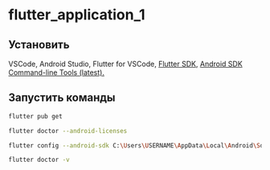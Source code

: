 # flutter_application_1

## Установить
VSCode,
Android Studio,
Flutter for VSCode,
[Flutter SDK](https://hrk-flutter-website.web.app/docs/get-started/install/windows),
[Android SDK Command-line Tools (latest).](https://i.sstatic.net/YGmH2.png)

## Запустить команды

```bash
flutter pub get
```

```bash
flutter doctor --android-licenses
```

```bash
flutter config --android-sdk C:\Users\USERNAME\AppData\Local\Android\Sdk 
```

```bash
flutter doctor -v
```

